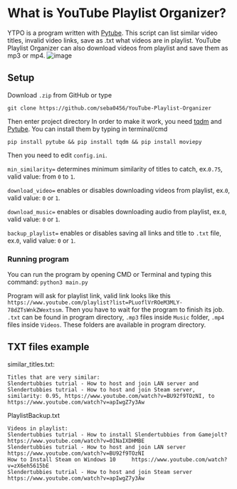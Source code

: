 # What is YouTube Playlist Organizer?
YTPO is a program written with [Pytube](https://github.com/pytube/pytube). This script can list similar video titles, invalid video links, save as .txt what videos are in playlist. YouTube Playlist Organizer can also download videos from playlist and save them as mp3 or mp4.
![image](https://user-images.githubusercontent.com/46867564/216819827-3c7ed7b9-a2fd-4398-ad84-3d29a6bfb1d7.png)

## Setup
Download `.zip` from GitHub or type 

`git clone https://github.com/seba0456/YouTube-Playlist-Organizer `

Then enter project directory 
In order to make it work, you need [tqdm](https://github.com/tqdm/tqdm) and [Pytube](https://github.com/pytube/pytube).
You can install them by typing in terminal/cmd
```
pip install pytube && pip install tqdm && pip install moviepy
```
Then you need to edit `config.ini`.

`min_similarity=` determines minimum similarity of titles to catch, ex.`0.75`, valid value: from `0` to `1`.

`download_video=` enables or disables downloading videos from playlist, ex.`0`, valid value: `0` or `1`.

`download_music=` enables or disables downloading audio from playlist, ex.`0`, valid value: `0` or `1`.

`backup_playlist=` enables or disables saving all links and title to `.txt` file, ex.`0`, valid value: `0` or `1`.
### Running program
You can run the program by opening CMD or Terminal and typing this command:
`python3 main.py`

Program will ask for playlist link, valid link looks like this `https://www.youtube.com/playlist?list=PLuoflVrROeM3MLY-78dZTsWnkZWextssm`. Then you have to wait for the program to finish its job. 
`.txt` can be found in program directory, `.mp3` files inside `Music` folder, `.mp4` files inside `Videos`. These folders are available in program directory.
## TXT files example
similar_titles.txt:

```
Titles that are very similar:
Slendertubbies tutrial - How to host and join LAN server and Slendertubbies tutrial - How to host and join Steam server, similarity: 0.95, https://www.youtube.com/watch?v=BU92f9TOzNI, to https://www.youtube.com/watch?v=apIwgZ7y3Aw
```

PlaylistBackup.txt

```
Videos in playlist:
Slendertubbies tutrial - How to install Slendertubbies from Gamejolt?     https://www.youtube.com/watch?v=0INaIXDHMBE
Slendertubbies tutrial - How to host and join LAN server     https://www.youtube.com/watch?v=BU92f9TOzNI
How to Install Steam on Windows 10     https://www.youtube.com/watch?v=zX6eh5615bE
Slendertubbies tutrial - How to host and join Steam server     https://www.youtube.com/watch?v=apIwgZ7y3Aw
```
